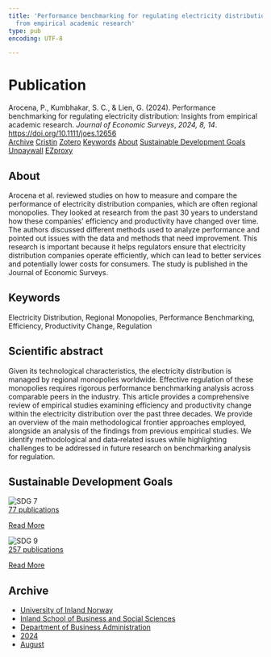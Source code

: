 ```yaml
---
title: 'Performance benchmarking for regulating electricity distribution: Insights
  from empirical academic research'
type: pub
encoding: UTF-8

---
```

<h1>Publication</h1>
<article id="csl-bib-container-SEXWGFKH" class="csl-bib-container">
  <div class="csl-bib-body"> <div class="csl-entry">Arocena, P., Kumbhakar, S. C., &#38; Lien, G. (2024). Performance benchmarking for regulating electricity distribution: Insights from empirical academic research. <i>Journal of Economic Surveys</i>, <i>2024, 8, 14</i>. <a href="https://doi.org/10.1111/joes.12656">https://doi.org/10.1111/joes.12656</a></div> </div>
  <div class="csl-bib-buttons">
    <a href="#taxonomy-article-SEXWGFKH" alt="archive" class="csl-bib-button">Archive</a>
    <a href="https://app.cristin.no/results/show.jsf?id=2289386" alt="Cristin" class="csl-bib-button">Cristin</a>
    <a href="http://zotero.org/groups/5881554/items/SEXWGFKH" alt="Zotero" class="csl-bib-button">Zotero</a>
    <a href="#keywords-article-SEXWGFKH" alt="keywords" class="csl-bib-button">Keywords</a>
    <a href="#about-article-SEXWGFKH" alt="about_pub" class="csl-bib-button">About</a>
    <a href="#sdg-article-SEXWGFKH" alt="sdg" class="csl-bib-button">Sustainable Development Goals</a>
    <a href="https://onlinelibrary.wiley.com/doi/pdfdirect/10.1111/joes.12656" alt="Unpaywall" class="csl-bib-button">Unpaywall</a>
    <a href="https://onlinelibrary.wiley.com/doi/pdfdirect/10.1111/joes.12656" alt="EZproxy" class="csl-bib-button">EZproxy</a>
  </div>
  <div id="csl-bib-meta-container-SEXWGFKH"></div>
</article>
<div id="csl-bib-meta-SEXWGFKH" class="csl-bib-meta">
  <article id="about-article-SEXWGFKH" class="about_pub-article">
    <h1>About</h1>
    Arocena et al. reviewed studies on how to measure and compare the performance of electricity distribution companies, which are often regional monopolies. They looked at research from the past 30 years to understand how these companies' efficiency and productivity have changed over time. The authors discussed different methods used to analyze performance and pointed out issues with the data and methods that need improvement. This research is important because it helps regulators ensure that electricity distribution companies operate efficiently, which can lead to better services and potentially lower costs for consumers. The study is published in the Journal of Economic Surveys.
  </article>
  <article id="keywords-article-SEXWGFKH" class="keywords-article">
    <h1>Keywords</h1>
    Electricity Distribution, Regional Monopolies, Performance Benchmarking, Efficiency, Productivity Change, Regulation
  </article>
  <article id="abstract-article-SEXWGFKH" class="abstract-article">
    <h1>Scientific abstract</h1>
    Given its technological characteristics, the electricity distribution is managed by regional monopolies worldwide. Effective regulation of these monopolies requires rigorous performance benchmarking analysis across comparable peers in the industry. This article provides a comprehensive review of empirical studies examining efficiency and productivity change within the electricity distribution over the past three decades. We provide an overview of the main methodological frontier approaches employed, alongside an analysis of the findings from previous empirical studies. We identify methodological and data‐related issues while highlighting challenges to be addressed in future research on benchmarking analysis for regulation.
  </article>
  <article id="sdg-article-SEXWGFKH" class="sdg-article">
    <h1>Sustainable Development Goals</h1>
    <div class="sdg-container"><div id="sdg7" class="sdg">
        <img src="{{< params subfolder >}}images/sdg/sdg07_en.png" class="image" alt="SDG 7">
        <div class="sdg-overlay">
          <a href="{{< params subfolder >}}en/archive/?sdg=7#archive" class="sdg-publication-count"><span>77</span> publications</a>
          <p><a href="https://sdgs.un.org/goals/goal7" class="sdg-read-more">Read More</a></p>
        </div>
      </div> <div id="sdg9" class="sdg">
        <img src="{{< params subfolder >}}images/sdg/sdg09_en.png" class="image" alt="SDG 9">
        <div class="sdg-overlay">
          <a href="{{< params subfolder >}}en/archive/?sdg=9#archive" class="sdg-publication-count"><span>257</span> publications</a>
          <p><a href="https://sdgs.un.org/goals/goal9" class="sdg-read-more">Read More</a></p>
        </div>
      </div></div>
  </article>
  <article id="taxonomy-article-SEXWGFKH" class="taxonomy-article">
    <h1>Archive</h1>
    <ul>
      <li><a href="{{< params subfolder >}}en/archive/?key=3DCRN523">University of Inland Norway</a></li>
      <li><a href="{{< params subfolder >}}en/archive/?key=DU8Q9LN9">Inland School of Business and Social Sciences</a></li>
      <li><a href="{{< params subfolder >}}en/archive/?key=3IQA89I8">Department of Business Administration</a></li>
      <li><a href="{{< params subfolder >}}en/archive/?key=ZM8AGK3A">2024</a></li>
      <li><a href="{{< params subfolder >}}en/archive/?key=XDLW4YD9">August</a></li>
    </ul>
  </article>
</div>

